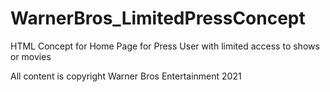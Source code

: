 # WarnerBros_LimitedPressConcept
HTML Concept for Home Page for Press User with limited access to shows or movies

All content is copyright Warner Bros Entertainment 2021
